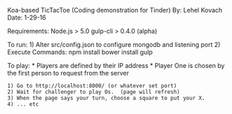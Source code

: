Koa-based TicTacToe (Coding demonstration for Tinder)
By: Lehel Kovach
Date: 1-29-16

Requirements:
Node.js > 5.0
gulp-cli > 0.4.0 (alpha)


To run:
    1) Alter src/config.json to configure mongodb and listening port
    2) Execute Commands:
        npm install
        bower install
        gulp

To play:
    * Players are defined by their IP address
    * Player One is chosen by the first person to request from the server

    1) Go to http://localhost:8000/ (or whatever set port)
    2) Wait for challenger to play Os.  (page will refresh)
    3) When the page says your turn, choose a square to put your X.
    4) ... etc
